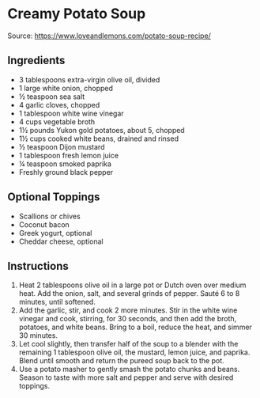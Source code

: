 # Creamy Potato Soup

Source: https://www.loveandlemons.com/potato-soup-recipe/

## Ingredients

- 3 tablespoons extra-virgin olive oil, divided
- 1 large white onion, chopped
- ½ teaspoon sea salt
- 4 garlic cloves, chopped
- 1 tablespoon white wine vinegar
- 4 cups vegetable broth
- 1½ pounds Yukon gold potatoes, about 5, chopped
- 1½ cups cooked white beans, drained and rinsed
- ½ teaspoon Dijon mustard
- 1 tablespoon fresh lemon juice
- ¼ teaspoon smoked paprika
- Freshly ground black pepper

## Optional Toppings

- Scallions or chives
- Coconut bacon
- Greek yogurt, optional
- Cheddar cheese, optional

## Instructions

1. Heat 2 tablespoons olive oil in a large pot or Dutch oven over medium heat. Add the onion, salt, and several grinds of pepper. Sauté 6 to 8 minutes, until softened.
2. Add the garlic, stir, and cook 2 more minutes. Stir in the white wine vinegar and cook, stirring, for 30 seconds, and then add the broth, potatoes, and white beans. Bring to a boil, reduce the heat, and simmer 30 minutes.
3. Let cool slightly, then transfer half of the soup to a blender with the remaining 1 tablespoon olive oil, the mustard, lemon juice, and paprika. Blend until smooth and return the pureed soup back to the pot.
4. Use a potato masher to gently smash the potato chunks and beans. Season to taste with more salt and pepper and serve with desired toppings.
